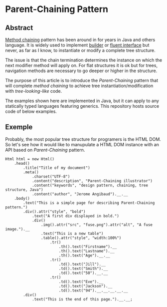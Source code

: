 # Parent-Chaining Pattern

## Abstract

[Method chaining](https://martinfowler.com/dslCatalog/methodChaining.html) pattern has been around in 
for years in Java and others language. It is widely used to implement [builder](https://martinfowler.com/dslCatalog/constructionBuilder.html) 
or [fluent interface](https://martinfowler.com/bliki/FluentInterface.html)
but never, as far as I know, to instantiate or modify a complete tree structure.

The issue is that the chain termination determines the instance on which the next modifier method will apply on.
For flat structures it is ok but for trees, navigation methods are necessary to go deeper or higher in the structure. 

The purpose of this article is to introduce the *Parent-Chaining* pattern that will complete *method chaining* to 
achieve tree instantiation/modification with *tree-looking-like* code. 

The examples shown here are implemented in Java, but it can apply to any statically typed languages featuring generics. 
This repository hosts source code of below examples.

## Exemple

Probably, the most popular tree structure for programers is the HTML DOM. So let's see how it would like to manupulate 
a HTML DOM instance with an API based on *Parent-Chaining* pattern.

```
Html html = new Html()
    .head()
        .title("Title of my document")
        .meta()
            .charset("UTF-8")
            .content("description", "Parent-Chaining illustrator")
            .content("keywords", "design pattern, chaining, tree structure, Java")
            .content("author", "Jerome Angibaud").__.__
    .body()
        .text("This is a simple page for describing Parent-Chaining pattern.")
        .div().attr("style", "bold")
            .text("A first div displayed in bold.")
            .div()
                .img().attr("src", "fuse.png").attr("alt", "A fuse image.").__
                .text("This is a new table")
                .table().attr("style", "width:100%")
                    .tr()
                        .th().text("Firstname").__
                        .th().text("Lastname").__
                        .th().text("Age").__.__
                    .tr()
                        .td().text("Jill").__
                        .td().text("Smith").__
                        .td().text("50").__.__
                    .tr()
                        .td().text("Eve").__
                        .td().text("Jackson").__
                        .td().text("94").__.__.__.__.__
        .div()
            .text("This is the end of this page.").__.__;
```

